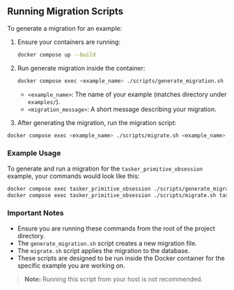 ## Running Migration Scripts

To generate a migration for an example:

1. Ensure your containers are running:
   ```bash
   docker compose up --build
   ```

2. Run generate migration inside the container:
   ```bash
   docker compose exec <example_name> ./scripts/generate_migration.sh <example_name> "<migration_message>"
   ```
   - `<example_name>`: The name of your example (matches directory under `examples/`).
   - `<migration_message>`: A short message describing your migration.

3. After generating the migration, run the migration script:
```bash
docker compose exec <example_name> ./scripts/migrate.sh <example_name>
```

### Example Usage
To generate and run a migration for the `tasker_primitive_obsession` example, your commands would look like this:
```bash
docker compose exec tasker_primitive_obsession ./scripts/generate_migration.sh tasker_primitive_obsession "Create Task table"
docker compose exec tasker_primitive_obsession ./scripts/migrate.sh tasker_primitive_obsession
```

### Important Notes
- Ensure you are running these commands from the root of the project directory.
- The `generate_migration.sh` script creates a new migration file.
- The `migrate.sh` script applies the migration to the database.
- These scripts are designed to be run inside the Docker container for the specific example you are working on.

> **Note:** Running this script from your host is not recommended.
